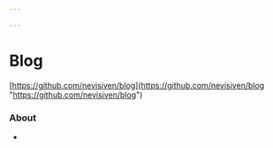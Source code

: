 ```yaml
---

---
```

# Blog

[https://github.com/nevisiven/blog](https://github.com/nevisiven/blog "https://github.com/nevisiven/blog")

### About

* 
